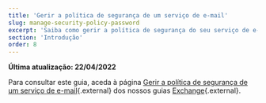 ```yaml
---
title: 'Gerir a política de segurança de um serviço de e-mail'
slug: manage-security-policy-password
excerpt: 'Saiba como gerir a política de segurança do seu serviço de e-mail.'
section: 'Introdução'
order: 8
---
```


**Última atualização: 22/04/2022**

Para consultar este guia, aceda à página [Gerir a política de segurança de um serviço de e-mail](https://docs.ovh.com/pt/microsoft-collaborative-solutions/gerir-politica-de-seguranca-palavra-passe/){.external} dos nossos guias [Exchange](https://docs.ovh.com/pt/microsoft-collaborative-solutions/){.external}.